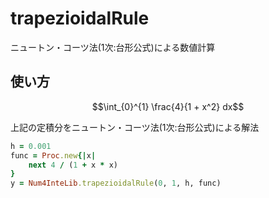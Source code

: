 trapezioidalRule
================
ニュートン・コーツ法(1次:台形公式)による数値計算

## 使い方

```math
\int_{0}^{1} \frac{4}{1 + x^2} dx
```
上記の定積分をニュートン・コーツ法(1次:台形公式)による解法

```ruby
h = 0.001
func = Proc.new{|x|
    next 4 / (1 + x * x)
}
y = Num4InteLib.trapezioidalRule(0, 1, h, func)
```

